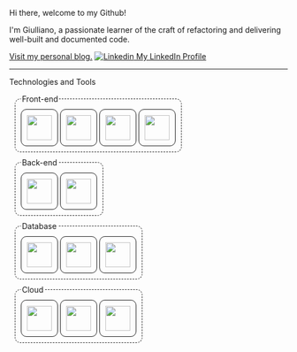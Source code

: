 <head>
<style>
img.icon{
    border:solid;
    border-width:1px;
    padding:10px;
    border-radius:10px;
    width: 45px
}
.container{
    border:dashed;
    border-width:1px;
    padding:10px;
    border-radius:10px;
    margin:10px;
    width: -moz-fit-content;
  width: fit-content;
}

</style>
</head>

Hi there, welcome to my Github!

I'm Giulliano, a passionate learner of the craft of refactoring and delivering well-built and documented code.

[Visit my personal blog.](https://duckduckgo.com)
[![Linkedin](https://i.stack.imgur.com/gVE0j.png) My LinkedIn Profile](https://www.linkedin.com/)
&nbsp;

---
Technologies and Tools

<fieldset class="container"><legend>Front-end</legend>
<img src="https://cdn.jsdelivr.net/gh/devicons/devicon/icons/react/react-original.svg" class="icon"/>

<img src="https://cdn.jsdelivr.net/gh/devicons/devicon/icons/flutter/flutter-original.svg" class="icon"/>

<img src="https://cdn.jsdelivr.net/gh/devicons/devicon/icons/jquery/jquery-plain-wordmark.svg" class="icon"/>

<img src="https://cdn.jsdelivr.net/gh/devicons/devicon/icons/mocha/mocha-plain.svg" class="icon"/>   
</fieldset>

<fieldset class="container"><legend>Back-end</legend>
<img src="https://cdn.jsdelivr.net/gh/devicons/devicon/icons/nodejs/nodejs-original.svg" class="icon"/> 

<img src="https://cdn.jsdelivr.net/gh/devicons/devicon/icons/dotnetcore/dotnetcore-original.svg" class="icon"/>
</fieldset>
<fieldset class="container"><legend>Database</legend>
<img src="https://cdn.jsdelivr.net/gh/devicons/devicon/icons/microsoftsqlserver/microsoftsqlserver-plain-wordmark.svg" class="icon"/>

<img src="https://cdn.jsdelivr.net/gh/devicons/devicon/icons/mysql/mysql-original.svg" class="icon"/>

<img src="https://cdn.jsdelivr.net/gh/devicons/devicon/icons/oracle/oracle-original.svg" class="icon" />         
</fieldset>

<fieldset class="container"><legend>Cloud</legend>
<img src="https://cdn.jsdelivr.net/gh/devicons/devicon/icons/azure/azure-original-wordmark.svg" class="icon"/>

<img src="https://cdn.jsdelivr.net/gh/devicons/devicon/icons/amazonwebservices/amazonwebservices-original-wordmark.svg" class="icon" />

<img src="https://cdn.jsdelivr.net/gh/devicons/devicon/icons/firebase/firebase-plain.svg" class="icon"/>          
</fieldset>
